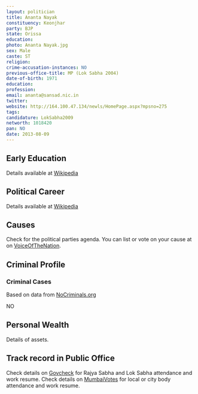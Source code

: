 ```yaml
---
layout: politician
title: Ananta Nayak
constituency: Keonjhar  
party: BJP
state: Orissa
education: 
photo: Ananta Nayak.jpg
sex: Male
caste: ST
religion: 
crime-accusation-instances: NO
previous-office-title: MP (Lok Sabha 2004)
date-of-birth: 1971
education:  
profession: 
email: ananta@sansad.nic.in
twitter:
website: http://164.100.47.134/newls/HomePage.aspx?mpsno=275
tags: 
candidature: LokSabha2009
networth: 1018420
pan: NO
date: 2013-08-09
---
```


## Early Education
Details available at [Wikipedia](http://www.wikipedia.org/wiki/)

## Political Career
Details available at [Wikipedia](http://www.wikipedia.org/wiki/)

## Causes 
Check for the political parties agenda. You can list or vote on your cause at on [VoiceOfTheNation](http://www.voiceofthenation.org).

## Criminal Profile

### Criminal Cases
Based on data from [NoCriminals.org](http://www.nocriminals.org)

NO

## Personal Wealth
Details of assets.

## Track record in Public Office
Check details on [Govcheck](http://www.govcheck.org) for Rajya Sabha and Lok Sabha attendance and work resume. Check details on [MumbaiVotes](http://www.mumbaivotes.org) for local or city body attendance and work resume.
		